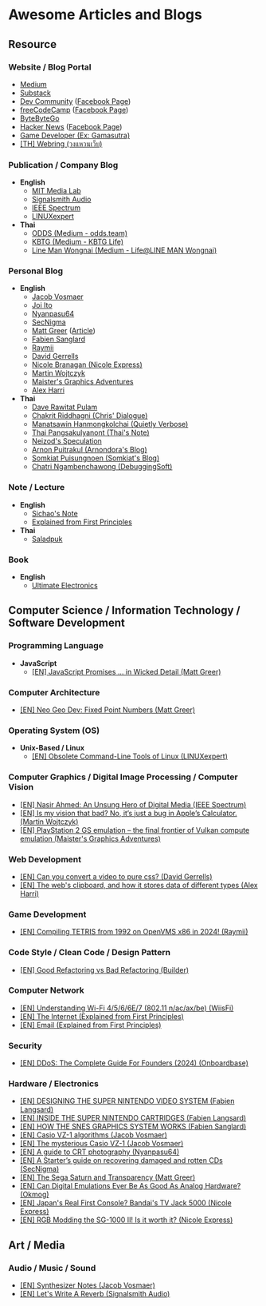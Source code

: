 # Awesome Articles and Blogs

## Resource

### Website / Blog Portal 
- [Medium](https://medium.com/)
- [Substack](https://substack.com/)
- [Dev Community](https://dev.to/) ([Facebook Page](https://www.facebook.com/thepracticaldev))
- [freeCodeCamp](https://www.freecodecamp.org/news) ([Facebook Page](https://www.facebook.com/freecodecamp))
- [ByteByteGo](https://blog.bytebytego.com/)
- [Hacker News](https://news.ycombinator.com/) ([Facebook Page](https://www.facebook.com/hn.hiren.news))
- [Game Developer (Ex: Gamasutra)](https://www.gamedeveloper.com/)
- [[TH] Webring (วงแหวนเว็บ)](https://webring.wonderful.software/)

### Publication / Company Blog
- **English**
  - [MIT Media Lab](https://blog.media.mit.edu)
  - [Signalsmith Audio](https://signalsmith-audio.co.uk/writing/)
  - [IEEE Spectrum](https://spectrum.ieee.org/)
  - [LINUXexpert](https://linuxexpert.org/)
- **Thai**
  - [ODDS (Medium - odds.team)](https://medium.com/odds-team?source=list-84e1e2001f4d--------0-------df0208188910---------------------)
  - [KBTG (Medium - KBTG Life)](https://medium.com/kbtg-life?source=list-84e1e2001f4d--------0-------e390b5311a9c---------------------)
  - [Line Man Wongnai (Medium - Life@LINE MAN Wongnai)](https://life.wongnai.com/?source=list-84e1e2001f4d--------0-------f46a4e18ddd4---------------------)

### Personal Blog
- **English**
  - [Jacob Vosmaer](https://blog.jacobvosmaer.nl/)
  - [Joi Ito](https://joi.ito.com/weblog)
  - [Nyanpasu64](https://nyanpasu64.gitlab.io/)
  - [SecNigma](https://secnigma.wordpress.com/)
  - [Matt Greer](https://mattgreer.dev/blog) ([Article](https://mattgreer.dev/articles))
  - [Fabien Sanglard](https://fabiensanglard.net/)
  - [Raymii](https://raymii.org/s/tags/all.html)
  - [David Gerrells](https://dgerrells.com/blog)
  - [Nicole Branagan (Nicole Express)](https://nicole.express/listing.html)
  - [Martin Wojtczyk](https://martin.wojtczyk.de/blog/)
  - [Maister's Graphics Adventures](https://themaister.net/blog/)
  - [Alex Harri](https://alexharri.com/blog)
- **Thai**
  - [Dave Rawitat Pulam](https://rawitat.com/)
  - [Chakrit Riddhagni (Chris' Dialogue)](https://chrisza.me)
  - [Manatsawin Hanmongkolchai (Quietly Verbose)](https://blog.whs.in.th)
  - [Thai Pangsakulyanont (Thai's Note)](https://notes.dt.in.th)
  - [Neizod's Speculation](https://neizod.dev)
  - [Arnon Puitrakul (Arnondora's Blog)](https://arnondora.in.th)
  - [Somkiat Puisungnoen (Somkiat's Blog)](https://www.somkiat.cc)
  - [Chatri Ngambenchawong (DebuggingSoft)](https://naiwaen.debuggingsoft.com/)

### Note / Lecture
- **English**
  - [Sichao's Note](https://notes.shichao.io/)
  - [Explained from First Principles](https://explained-from-first-principles.com/)
- **Thai**
  - [Saladpuk](https://saladpuk.com/)

### Book
- **English**
  - [Ultimate Electronics](https://ultimateelectronicsbook.com/)

## Computer Science / Information Technology / Software Development

### Programming Language

- **JavaScript**
  - [[EN] JavaScript Promises ... in Wicked Detail (Matt Greer)](https://mattgreer.dev/articles/promises-in-wicked-detail/)

### Computer Architecture

- [[EN] Neo Geo Dev: Fixed Point Numbers (Matt Greer)](https://mattgreer.dev/blog/neo-geo-dev-fixed-point/?fbclid=IwY2xjawExPqNleHRuA2FlbQIxMQABHX-4raAf3mk3_sz8F23pVqaDm8kAt9TRwbDHGzWIsswZ1jhCSeXewowf-w_aem_SnzEDO9PSrqYNXzl1Pvkng)

### Operating System (OS)

- **Unix-Based / Linux**
  - [[EN] Obsolete Command-Line Tools of Linux (LINUXexpert)](https://linuxexpert.org/obsolete-command-line-tools-of-linux)

### Computer Graphics / Digital Image Processing / Computer Vision

- [[EN] Nasir Ahmed: An Unsung Hero of Digital Media (IEEE Spectrum)](https://spectrum.ieee.org/compression-algorithms?fbclid=IwY2xjawEybatleHRuA2FlbQIxMQABHRubWkYIccHX8MqPoRZuRqi_uAj8XF8v6g0-ZnV-19b9tsSPjAxFlg5bbg_aem_PYKOLof3tU5teX_QRB4p-Q)
- [[EN] Is my vision that bad? No, it’s just a bug in Apple’s Calculator. (Martin Wojtczyk)](https://martin.wojtczyk.de/2024/08/31/is-my-vision-that-bad-no-its-just-a-bug-in-apples-calculator/?fbclid=IwY2xjawE_jYpleHRuA2FlbQIxMQABHW_EGookO-0wotpEXZCx4cAJToRnN1Q4Xh-qUlv2YQjYDdHuzd8C1ru1Mw_aem_CvhTs7mu5RW5sFL_PGGosw)
- [[EN] PlayStation 2 GS emulation – the final frontier of Vulkan compute emulation (Maister's Graphics Adventures)](https://themaister.net/blog/2024/07/03/playstation-2-gs-emulation-the-final-frontier-of-vulkan-compute-emulation/?fbclid=IwY2xjawFA5cNleHRuA2FlbQIxMQABHR1yjS0TS_SVzpdg7wSmOXbhjt8iK1uCphS0gsPH8EMskbq2nmoGnR4BVQ_aem_8O7G0-i-2QGN2uWYPvxaJQ)

### Web Development
- [[EN] Can you convert a video to pure css? (David Gerrells)](https://dgerrells.com/blog/can-you-convert-a-video-to-pure-css?fbclid=IwY2xjawE8YzJleHRuA2FlbQIxMQABHVIBKKTBZUa22AeFB2l6MBaH7XLcWAbQlfg7rLPu-ilivi_lRWWPT_HJtQ_aem_mBj8G8ImYaxq1yDaKv_CGw)
- [[EN] The web's clipboard, and how it stores data of different types (Alex Harri)](https://alexharri.com/blog/clipboard?fbclid=IwZXh0bgNhZW0CMTEAAR1tF-KqwXZ378FYwF1inouKAoRpkmilLiNPFSZxTPrhX9kn7eQfGhBYaQA_aem_GVAIyGaO5lt_72iQVfYnJg)

### Game Development

- [[EN] Compiling TETRIS from 1992 on OpenVMS x86 in 2024! (Raymii)](https://raymii.org/s/blog/Tetris_from_1992_on_OpenVMS_x86_in_2024.html?fbclid=IwZXh0bgNhZW0CMTAAAR3HPcy-yXzbEPDuFoWzJX48zmKfbDiNsN8wZwgWNEsrmrbK9vv5fqQt4k0_aem_YEfIZzxpCiSOrKlM57aRHQ)

### Code Style / Clean Code / Design Pattern

- [[EN] Good Refactoring vs Bad Refactoring (Builder)](https://www.builder.io/blog/good-vs-bad-refactoring?fbclid=IwZXh0bgNhZW0CMTEAAR12p3oHYB0WQpZLonrzc2wG9WOohWhj-jrGpI27xWFoHF0fQ1uJv5e14Oc_aem_TC5XVYZFrgl-VBB4nssTZQ)

### Computer Network

- [[EN] Understanding Wi-Fi 4/5/6/6E/7 (802.11 n/ac/ax/be) (WiisFi)](https://www.wiisfi.com/?fbclid=IwY2xjawEZWntleHRuA2FlbQIxMQABHWTfZwIQ5Ld_9jto-6GAYEFky2g7JOcsWnsbkmhsz0E3Ps8Hv3KLQnjPEQ_aem_xmPNMxB_K9DwcgP2VSsuIA#introduction)
- [[EN] The Internet (Explained from First Principles)](https://explained-from-first-principles.com/internet)
- [[EN] Email (Explained from First Principles)](https://explained-from-first-principles.com/email)

### Security 
- [[EN] DDoS: The Complete Guide For Founders (2024) (Onboardbase)](https://onboardbase.com/blog/ddos/?fbclid=IwZXh0bgNhZW0CMTEAAR3GdU7CA2QpRsfrQiTemuMQCRa43-UfRuKJVmqv3OBtgmIN1sIDhAmZ1LM_aem_adxnE5OUSWRfYtuy2aavgg)

### Hardware / Electronics

- [[EN] DESIGNING THE SUPER NINTENDO VIDEO SYSTEM (Fabien Langsard)](https://fabiensanglard.net/snes_video/index.html?fbclid=IwY2xjawEUxitleHRuA2FlbQIxMQABHRJSwfKR8g1ftJ6lz10Tf7zKMoLFxk3CcT7tL8eSQhu9TvilaewMK5zjFw_aem_AktPwBjMyHxVTE4Bhae_CQ)
- [[EN] INSIDE THE SUPER NINTENDO CARTRIDGES (Fabien Langsard)](https://fabiensanglard.net/snes_carts/)
- [[EN] HOW THE SNES GRAPHICS SYSTEM WORKS (Fabien Sanglard)](https://fabiensanglard.net/snes_ppus_how/?fbclid=IwY2xjawEybtFleHRuA2FlbQIxMQABHQeZgPR7e5Buwk2zJs0HMeAsG8Pw50sAOpuaRsg-ufYOQyw1uL2JFnJ4AQ_aem_Yt8vLGtJTlPDMaJdraaV9g)
- [[EN] Casio VZ-1 algorithms (Jacob Vosmaer)](https://blog.jacobvosmaer.nl/0029-vz-1-algorithms/?fbclid=IwY2xjawEh2PpleHRuA2FlbQIxMQABHWtNiDmhbfpqmDaFtdc5lzWewB6xTvW7xIHtHI9dOtfEEGHMk_oYkyEg_w_aem_C4daZ4X7JpGQMrorQw_3HQ)
- [[EN] The mysterious Casio VZ-1 (Jacob Vosmaer)](https://blog.jacobvosmaer.nl/0028-mysterious-vz-1)
- [[EN] A guide to CRT photography (Nyanpasu64)](https://nyanpasu64.gitlab.io/blog/crt-photography)
- [[EN] A Starter’s guide on recovering damaged and rotten CDs (SecNigma)](https://secnigma.wordpress.com/2022/05/08/a-guide-to-recovering-damaged-and-rotten-cds/?fbclid=IwY2xjawEwU5xleHRuA2FlbQIxMQABHcJinbeoCaZKBrVpjpxANipa7fV71dGl2E5gYgqInNbRckycie52Bqxtgg_aem_KiGTVN2e225sotTvXI3zlQ)
- [[EN] The Sega Saturn and Transparency (Matt Greer)](https://mattgreer.dev/articles/sega-saturn-and-transparency/)
- [[EN] Can Digital Emulations Ever Be As Good As Analog Hardware? (Okmog)](https://www.okmog.de/index.php/training/articles/can-digital-emulations-ever-be-as-good-as-analog-hardware?fbclid=IwZXh0bgNhZW0CMTEAAR0ySaNwvul3qU1yr9py70NuxKAzBVFpyQBmi4nnALuRo4SWVm79XQNlbqo_aem_GC4GN48ZV1vipBPKBT55-A)
- [[EN] Japan's Real First Console? Bandai's TV Jack 5000 (Nicole Express)](https://nicole.express/2024/tv-jack-and-tv-jill.html?fbclid=IwY2xjawE9j0ZleHRuA2FlbQIxMQABHSG_EiBOBNRFJy-EnII8HVSFRyfEsTbvkvosXdox_2zogTOgCifD8LGYqQ_aem_-enReiY7n3M130WQ2yi4ZA)
- [[EN] RGB Modding the SG-1000 II! Is it worth it? (Nicole Express)](https://nicole.express/2023/sg-1000-is-a-stupid-name-why-is-there-no-sg-500.html)
  
## Art / Media

### Audio / Music / Sound
- [[EN] Synthesizer Notes (Jacob Vosmaer)](https://blog.jacobvosmaer.nl/0027-synth-notes/#vz1)
- [[EN] Let's Write A Reverb (Signalsmith Audio)](https://signalsmith-audio.co.uk/writing/2021/lets-write-a-reverb/?fbclid=IwZXh0bgNhZW0CMTEAAR01vLozXDEOy9CfPwK90G9_2c9FgaHmaDQEulN6I0-W_dqAtWSSqPYsZ_0_aem_s6mclMZzWypLVwqGldDM_A)
